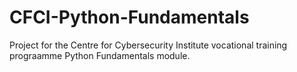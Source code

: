 # CFCI-Python-Fundamentals
Project for the Centre for Cybersecurity Institute vocational training prograamme Python Fundamentals module.
